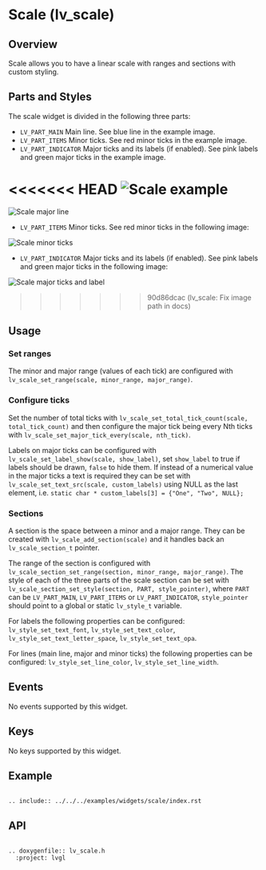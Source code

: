 # Scale (lv_scale)

## Overview

Scale allows you to have a linear scale with ranges and sections with custom styling.

## Parts and Styles

The scale widget is divided in the following three parts:

- `LV_PART_MAIN` Main line. See blue line in the example image.
- `LV_PART_ITEMS` Minor ticks. See red minor ticks in the example image.
- `LV_PART_INDICATOR` Major ticks and its labels (if enabled). See pink labels and green major ticks in the example image.

<<<<<<< HEAD
![](/misc/scale.png "Scale example")
=======
![](/misc/scale_major_line.png "Scale major line")

- `LV_PART_ITEMS` Minor ticks. See red minor ticks in the following image:

![](/misc/scale_items.png "Scale minor ticks")

- `LV_PART_INDICATOR` Major ticks and its labels (if enabled). See pink labels and green major ticks in the following image:

![](/misc/scale_indicator.png "Scale major ticks and label")
>>>>>>> 90d86dcac (lv_scale: Fix image path in docs)

## Usage

### Set ranges
The minor and major range (values of each tick) are configured with `lv_scale_set_range(scale, minor_range, major_range)`.

### Configure ticks
Set the number of total ticks with `lv_scale_set_total_tick_count(scale, total_tick_count)` and then configure the major tick being every Nth ticks with `lv_scale_set_major_tick_every(scale, nth_tick)`.

Labels on major ticks can be configured with `lv_scale_set_label_show(scale, show_label)`, set `show_label` to true if labels should be drawn, `false` to hide them. If instead of a numerical value in the major ticks a text is required they can be set with `lv_scale_set_text_src(scale, custom_labels)` using NULL as the last element, i.e. `static char * custom_labels[3] = {"One", "Two", NULL};`

### Sections
A section is the space between a minor and a major range. They can be created with `lv_scale_add_section(scale)` and it handles back an `lv_scale_section_t` pointer.

The range of the section is configured with `lv_scale_section_set_range(section, minor_range, major_range)`. The style of each of the three parts of the scale section can be set with `lv_scale_section_set_style(section, PART, style_pointer)`, where `PART` can be `LV_PART_MAIN`, `LV_PART_ITEMS` or `LV_PART_INDICATOR`, `style_pointer` should point to a global or static `lv_style_t` variable.

For labels the following properties can be configured:
`lv_style_set_text_font`, `lv_style_set_text_color`, `lv_style_set_text_letter_space`, `lv_style_set_text_opa`.

For lines (main line, major and minor ticks) the following properties can be configured:
`lv_style_set_line_color`, `lv_style_set_line_width`.

## Events
No events supported by this widget.

## Keys
No keys supported by this widget.

## Example

```eval_rst

.. include:: ../../../examples/widgets/scale/index.rst

```

## API

```eval_rst

.. doxygenfile:: lv_scale.h
  :project: lvgl

```
